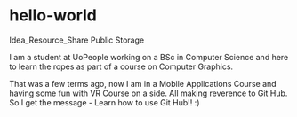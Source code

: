 # hello-world
Idea_Resource_Share Public Storage

I am a student at UoPeople working on a BSc in Computer Science 
and here to learn the ropes as part of a course on Computer Graphics. 

That was a few terms ago, now I am in a Mobile Applications Course and having some fun with VR Course on a side. All making reverence to Git Hub. So I get the message - Learn how to use Git Hub!! :) 
